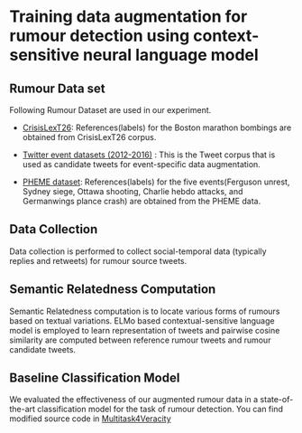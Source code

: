 # Training data augmentation for rumour detection using context-sensitive neural language model

## Rumour Data set

Following Rumour Dataset are used in our experiment.

* [CrisisLexT26](https://github.com/sajao/CrisisLex/tree/master/data/CrisisLexT26): References(labels) for the Boston marathon bombings are obtained from CrisisLexT26 corpus.

* [Twitter event datasets (2012-2016)](https://figshare.com/articles/Twitter_event_datasets_2012-2016_/5100460) : This is the Tweet corpus that is used as candidate tweets for event-specific data augmentation. 

* [PHEME dataset](https://figshare.com/articles/PHEME_dataset_for_Rumour_Detection_and_Veracity_Classification/6392078): References(labels) for the five events(Ferguson unrest, Sydney siege, Ottawa shooting, Charlie hebdo attacks, and Germanwings plance crash) are obtained from the PHEME data.

## Data Collection

Data collection is performed to collect social-temporal data (typically replies and retweets) for rumour source tweets.

## Semantic Relatedness Computation

Semantic Relatedness computation is to locate various forms of rumours based on textual variations. 
ELMo based contextual-sensitive language model is employed to learn representation of tweets and 
pairwise cosine similarity are computed between reference rumour tweets and rumour candidate tweets.

## Baseline Classification Model

We evaluated the effectiveness of our augmented rumour data in a state-of-the-art classification model for the task of rumour detection. You can find modified source code in [Multitask4Veracity](https://github.com/soojihan/Multitask4Veracity)
